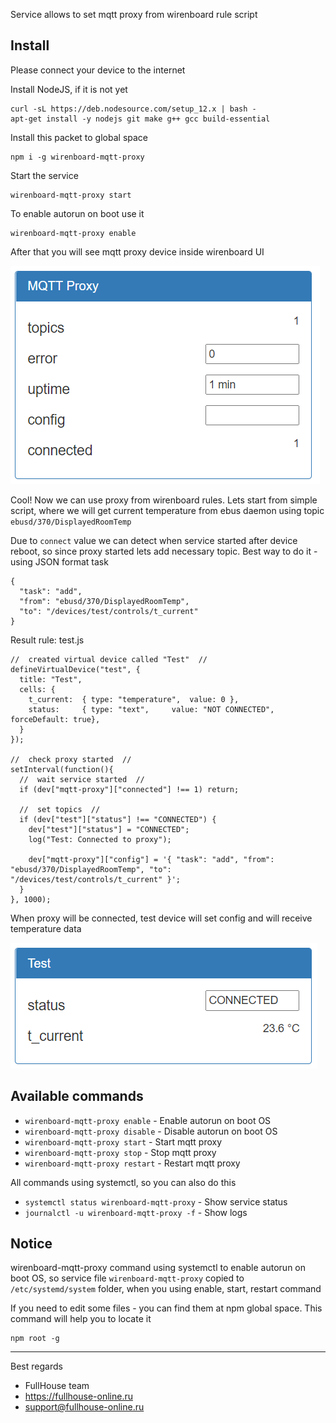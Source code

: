 Service allows to set mqtt proxy from wirenboard rule script

##  Install

Please connect your device to the internet

Install NodeJS, if it is not yet
```
curl -sL https://deb.nodesource.com/setup_12.x | bash -
apt-get install -y nodejs git make g++ gcc build-essential
```

Install this packet to global space
```
npm i -g wirenboard-mqtt-proxy
```

Start the service
```
wirenboard-mqtt-proxy start
```

To enable autorun on boot use it
```
wirenboard-mqtt-proxy enable
```

After that you will see mqtt proxy device inside wirenboard UI

![proxy_screen](img/proxy.png)

Cool! Now we can use proxy from wirenboard rules. Lets start from simple script, where we will get current temperature from ebus daemon using topic `ebusd/370/DisplayedRoomTemp`

Due to `connect` value we can detect when service started after device reboot, so since proxy started lets add necessary topic. Best way to do it - using JSON format task
```
{
  "task": "add",
  "from": "ebusd/370/DisplayedRoomTemp",
  "to": "/devices/test/controls/t_current"
}
```

Result rule: test.js
```
//  created virtual device called "Test"  //
defineVirtualDevice("test", {
  title: "Test",
  cells: {
    t_current: 	{ type: "temperature", 	value: 0 },
    status: 	{ type: "text", 	value: "NOT CONNECTED", forceDefault: true},
  }
});

//  check proxy started  //
setInterval(function(){
  //  wait service started  //
  if (dev["mqtt-proxy"]["connected"] !== 1) return;

  //  set topics  //
  if (dev["test"]["status"] !== "CONNECTED") {
    dev["test"]["status"] = "CONNECTED";
    log("Test: Connected to proxy");

    dev["mqtt-proxy"]["config"] = '{ "task": "add", "from": "ebusd/370/DisplayedRoomTemp", "to": "/devices/test/controls/t_current" }';
  }
}, 1000);
```

When proxy will be connected, test device will set config and will receive temperature data

![test_screen](img/test.png)

## Available commands

- `wirenboard-mqtt-proxy enable`  - Enable autorun on boot OS
- `wirenboard-mqtt-proxy disable` - Disable autorun on boot OS
- `wirenboard-mqtt-proxy start`   - Start mqtt proxy
- `wirenboard-mqtt-proxy stop`    - Stop mqtt proxy
- `wirenboard-mqtt-proxy restart` - Restart mqtt proxy

All commands using systemctl, so you can also do this
- `systemctl status wirenboard-mqtt-proxy` - Show service status
- `journalctl -u wirenboard-mqtt-proxy -f` - Show logs

## Notice

wirenboard-mqtt-proxy command using systemctl to enable autorun on boot OS, so service file `wirenboard-mqtt-proxy` copied to `/etc/systemd/system` folder, when you using enable, start, restart command

If you need to edit some files - you can find them at npm global space. This command will help you to locate it
```
npm root -g
```

----

Best regards
- FullHouse team
- https://fullhouse-online.ru
- support@fullhouse-online.ru
